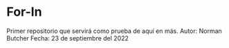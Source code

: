 # For-In
Primer repositorio que servirá como prueba de aquí en más.
Autor: Norman Butcher
Fecha: 23 de septiembre del 2022
